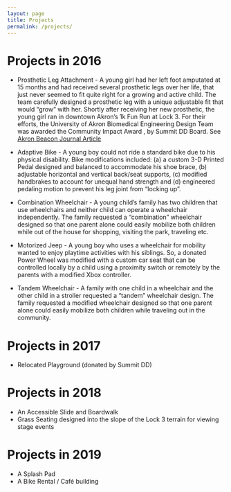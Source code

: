 ```yaml
---
layout: page
title: Projects
permalink: /projects/
---
```


# Projects in 2016
- Prosthetic Leg Attachment - A young girl had her left foot amputated at 15 months and had received several prosthetic legs over her life, that just never seemed to fit quite right for a growing and active child. The team carefully designed a prosthetic leg with a unique adjustable fit that would “grow” with her. Shortly after receiving her new prosthetic, the young girl ran in downtown Akron’s 1k Fun Run at Lock 3. For their efforts, the University of Akron Biomedical Engineering Design Team was awarded the Community Impact Award , by Summit DD Board.  See [Akron Beacon Journal Article](http://www.ohio.com/news/education/ua-biomedical-engineering-team-gets-award-for-designing-prosthesis-for-5-year-old-1.757288)

- Adaptive Bike - A young boy could not ride a standard bike due to his physical disability. Bike modifications included: (a) a custom 3-D Printed Pedal designed and balanced to accommodate his shoe brace, (b) adjustable horizontal and vertical back/seat supports, (c) modified handbrakes to account for unequal hand strength and (d) engineered pedaling motion to prevent his leg joint from “locking up”.

- Combination Wheelchair - A young child’s family has two children that use wheelchairs and neither child can operate a wheelchair independently. The family requested a “combination” wheelchair designed so that one parent alone could easily mobilize both children while out of the house for shopping, visiting the park, traveling etc.

- Motorized Jeep - A young boy who uses a wheelchair for mobility wanted to enjoy playtime activities with his siblings. So, a donated Power Wheel was modified with a custom car seat that can be controlled locally by a child using a proximity switch or remotely by the parents with a modified Xbox controller.

- Tandem Wheelchair - A family with one child in a wheelchair and the other child in a stroller requested a “tandem” wheelchair design. The family requested a modified wheelchair designed so that one parent alone could easily mobilize both children while traveling out in the community.


# Projects in 2017
- Relocated Playground (donated by Summit DD)


# Projects in 2018
- An Accessible Slide and Boardwalk
- Grass Seating designed into the slope of the Lock 3 terrain for viewing stage events


# Projects in 2019
- A Splash Pad
- A Bike Rental / Café building


